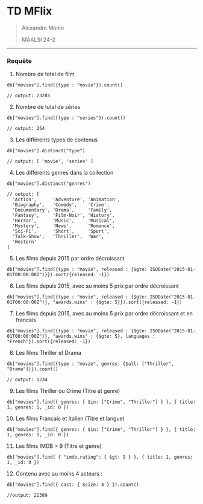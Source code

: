 # TD MFlix
> Alexandre Monin
>
> MAALSI 24-2

---

### Requête

1. Nombre de total de film 
```
db["movies"].find({type : "movie"}).count()

// output: 23285
```

2. Nombre de total de séries 
```
db["movies"].find({type : "series"}).count()

// output: 254
```

3. Les différents types de contenus
```
db["movies"].distinct("type")

// output: [ 'movie', 'series' ] 
```

4. Les différents genres dans la collection
```
db["movies"].distinct("genres")

// output: [
  'Action',      'Adventure', 'Animation',
  'Biography',   'Comedy',    'Crime',
  'Documentary', 'Drama',     'Family',
  'Fantasy',     'Film-Noir', 'History',
  'Horror',      'Music',     'Musical',
  'Mystery',     'News',      'Romance',
  'Sci-Fi',      'Short',     'Sport',
  'Talk-Show',   'Thriller',  'War',
  'Western'
]
```

5. Les films depuis 2015 par ordre décroissant
```
db["movies"].find({type : "movie", released : {$gte: ISODate("2015-01-01T00:00:00Z")}}).sort({released: -1})
```

6. Les films depuis 2015, avec au moins 5 prix par ordre décroissant
```
db["movies"].find({type : "movie", released : {$gte: ISODate("2015-01-01T00:00:00Z")}, "awards.wins" : {$gte: 5}}).sort({released: -1})
```

7. Les films depuis 2015, avec au moins 5 prix par ordre décroissant et en francais
```
db["movies"].find({type : "movie", released : {$gte: ISODate("2015-01-01T00:00:00Z")}, "awards.wins" : {$gte: 5}, languages : "French"}).sort({released: -1})
```

8. Les films Thriller et Drama
```
db["movies"].find({type : "movie", genres: {$all: ["Thriller", "Drama"]}}).count()

// output: 1234
```

9. Les films Thriller ou Crime (Titre et genre)
```
db["movies"].find({ genres: { $in: ["Crime", "Thriller"] } }, { title: 1, genres: 1, _id: 0 })
```

10. Les films Francais et Italien (Titre et langue)
```
db["movies"].find({ genres: { $in: ["Crime", "Thriller"] } }, { title: 1, genres: 1, _id: 0 })
```

11. Les films IMDB > 9 (Titre et genre)
```
db["movies"].find( { "imdb.rating": { $gt: 9 } }, { title: 1, genres: 1, _id: 0 })
```

12. Contenu avec au moins 4 acteurs :
```
db["movies"].find({ cast: { $size: 4 } }).count()

//output: 22389
```